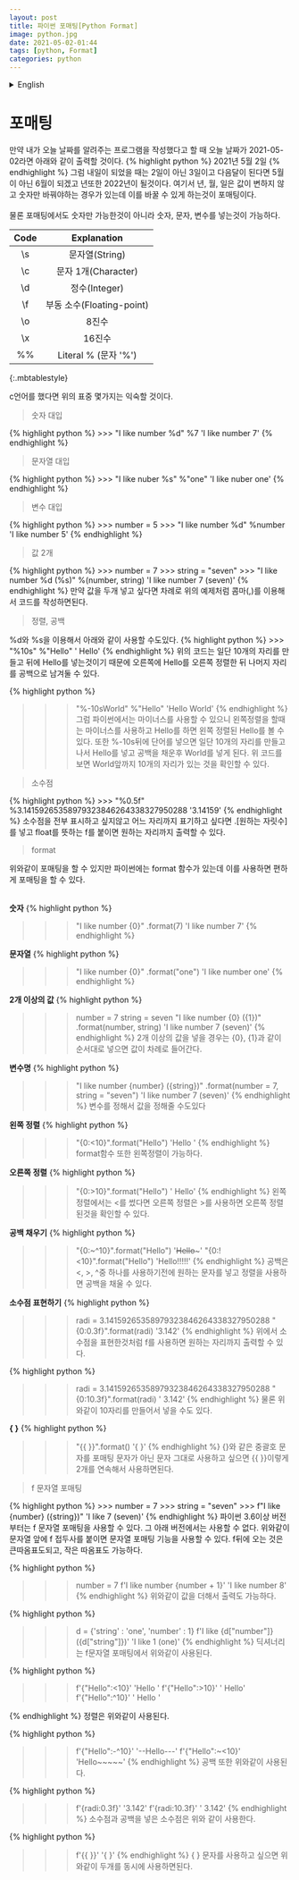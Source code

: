 ```yaml
---
layout: post
title: 파이썬 포매팅[Python Format]
image: python.jpg
date: 2021-05-02-01:44
tags: [python, Format]
categories: python
---
```


<details>
<summary>English</summary>
<div markdown="1">



-----------------------------------------------------------------------------------------------
-----------------------------------------------------------------------------------------------
</div>
</details>

포매팅
=====

만약 내가 오늘 날짜를 알려주는 프로그램을 작성했다고 할 때 오늘 날짜가 2021-05-02라면 아래와 같이 출력할 것이다.
{% highlight python %}
2021년 5월 2일
{% endhighlight %}
그럼 내일이 되었을 때는 2일이 아닌 3일이고 다음달이 된다면 5월이 아닌 6월이 되겠고 년또한 2022년이 될것이다. 여기서 년, 월, 일은 값이 변하지 않고 숫자만 바꿔야하는 경우가 있는데 이를 바꿀 수 있게 하는것이 포매팅이다.<br>
<br>
물론 포매팅에서도 숫자만 가능한것이 아니라 숫자, 문자, 변수를 넣는것이 가능하다.


|Code|Explanation|
|:---:|:---:|
|\s|문자열(String)|
|\c|문자 1개(Character)|
|\d|정수(Integer)|
|\f|부동 소수(Floating-point)|
|\o|8진수|
|\x|16진수|
|%%|Literal % (문자 '%')|
{:.mbtablestyle}


c언어를 했다면 위의 표중 몇가지는 익숙할 것이다.

<Blockquote>숫자 대입</Blockquote>
{% highlight python %}
>>> "I like number %d" %7
'I like number 7'
{% endhighlight %}

<Blockquote>문자열 대입</Blockquote>
{% highlight python %}
>>> "I like nuber %s" %"one"
'I like nuber one'
{% endhighlight %}

<Blockquote>변수 대입</Blockquote>
{% highlight python %}
>>> number = 5
>>> "I like number %d" %number
'I like number 5'
{% endhighlight %}

<Blockquote>값 2개</Blockquote>
{% highlight python %}
>>> number = 7
>>> string = "seven"
>>> "I like number %d (%s)" %(number, string)
'I like number 7 (seven)'
{% endhighlight %}
만약 값을 두개 넣고 싶다면 차례로 위의 예제처럼 콤마(,)를 이용해서 코드를 작성하면된다.

<Blockquote>정렬, 공백</Blockquote>
%d와 %s을 이용해서 아래와 같이 사용할 수도있다.
{% highlight python %}
>>> "%10s" %"Hello"
'     Hello'
{% endhighlight %}
위의 코드는 일단 10개의 자리를 만들고 뒤에 Hello를 넣는것이기 때문에 오른쪽에 Hello를 오른쪽 정렬한 뒤 나머지 자리를 공백으로 남겨둘 수 있다.

{% highlight python %}
>>> "%-10sWorld" %"Hello"
'Hello     World'
{% endhighlight %}
그럼 파이썬에서는 마이너스를 사용할 수 있으니 왼쪽정렬을 할때는 마이너스를 사용하고 Hello를 하면 왼쪽 정렬된 Hello를 볼 수 있다. 또한 %-10s뒤에 단어를 넣으면 일단 10개의 자리를 만들고나서 Hello를 넣고 공백을 채운후 World를 넣게 된다. 위 코드를 보면 World앞까지 10개의 자리가 있는 것을 확인할 수 있다.

<Blockquote>소수점</Blockquote>
{% highlight python %}
>>> "%0.5f" %3.14159265358979323846264338327950288
'3.14159'
{% endhighlight %}
소수점을 전부 표시하고 싶지않고 어느 자리까지 표기하고 싶다면 .[원하는 자릿수]를 넣고 float를 뜻하는 f를 붙이면 원하는 자리까지 출력할 수 있다.

<Blockquote>format</Blockquote>
위와같이 포매팅을 할 수 있지만 파이썬에는 format 함수가 있는데 이를 사용하면 편하게 포매팅을 할 수 있다.<br>
<br>

**숫자**
{% highlight python %}
>>> "I like number {0}" .format(7)
'I like number 7'
{% endhighlight %}

**문자열**
{% highlight python %}
>>> "I like number {0}" .format("one")
'I like number one'
{% endhighlight %}

**2개 이상의 값**
{% highlight python %}
>>> number = 7
>>> string = seven
>>> "I like number {0} ({1})" .format(number, string)
'I like number 7 (seven)'
{% endhighlight %}
2개 이상의 값을 넣을 경우는 {0}, {1}과 같이 순서대로 넣으면 값이 차례로 들어간다.

**변수명**
{% highlight python %}
>>> "I like number {number} ({string})" .format(number = 7, string = "seven")
'I like number 7 (seven)'
{% endhighlight %}
변수를 정해서 값을 정해줄 수도있다

**왼쪽 정렬**
{% highlight python %}
>>> "{0:<10}".format("Hello")
'Hello     '
{% endhighlight %}
format함수 또한 왼쪽정렬이 가능하다.

**오른쪽 정렬**
{% highlight python %}
>>> "{0:>10}".format("Hello")
'     Hello'
{% endhighlight %}
왼쪽정렬에서는 <를 썼다면 오른쪽 정렬은 >를 사용하면 오른쪽 정렬된것을 확인할 수 있다.

**공백 채우기**
{% highlight python %}
>>> "{0:~^10}".format("Hello")
'~~Hello~~~'
>>> "{0:!<10}".format("Hello")
'Hello!!!!!'
{% endhighlight %}
공백은 <, >, ^중 하나를 사용하기전에 원하는 문자를 넣고 정렬을 사용하면 공백을 채울 수 있다.

**소수점 표현하기**
{% highlight python %}
>>> radi = 3.14159265358979323846264338327950288
>>> "{0:0.3f}".format(radi)
'3.142'
{% endhighlight %}
위에서 소수점을 표현한것처럼 f를 사용하면 원하는 자리까지 출력할 수 있다.

{% highlight python %}
>>> radi = 3.14159265358979323846264338327950288
>>> "{0:10.3f}".format(radi)
'     3.142'
{% endhighlight %}
물론 위와같이 10자리를 만들어서 넣을 수도 있다.

**{ }**
{% highlight python %}
>>> "{{  }}".format()
'{  }'
{% endhighlight %}
{}와 같은 중괄호 문자를 포매팅 문자가 아닌 문자 그대로 사용하고 싶으면 {{ }}이렇게 2개를 연속해서 사용하면된다.

<Blockquote>f 문자열 포매팅</Blockquote>
{% highlight python %}
>>> number = 7
>>> string = "seven"
>>> f"I like {number} ({string})"
'I like 7 (seven)'
{% endhighlight %}
파이썬 3.6이상 버전부터는 f 문자열 포매팅을 사용할 수 있다. 그 아래 버전에서는 사용할 수 없다. 위와같이 문자열 앞에 f 접두사를 붙이면 문자열 포매팅 기능을 사용할 수 있다. f뒤에 오는 것은 큰따옴표도되고, 작은 따옴표도 가능하다.

{% highlight python %}
>>> number = 7
>>> f'I like number {number + 1}'
'I like number 8'
{% endhighlight %}
위와같이 값을 더해서 출력도 가능하다.

{% highlight python %}
>>> d = {'string' : 'one', 'number' : 1}
>>> f'I like {d["number"]} ({d["string"]})'
'I like 1 (one)'
{% endhighlight %}
딕셔너리는 f문자열 포매팅에서 위와같이 사용된다.

{% highlight python %}
>>> f'{"Hello":<10}'
'Hello     '
>>> f'{"Hello":>10}'
'     Hello'
>>> f'{"Hello":^10}'
'  Hello   '
>>> 
{% endhighlight %}
정렬은 위와같이 사용된다.

{% highlight python %}
>>> f'{"Hello":-^10}'
'--Hello---'
>>> f'{"Hello":~<10}'
'Hello~~~~~'
{% endhighlight %}
공백 또한 위와같이 사용된다.

{% highlight python %}
>>> f'{radi:0.3f}'
'3.142'
>>> f'{radi:10.3f}'
'     3.142'
{% endhighlight %}
소수점과 공백을 넣은 소수점은 위와 같이 사용한다.

{% highlight python %}
>>> f'{{  }}'
'{  }'
{% endhighlight %}
{ } 문자를 사용하고 싶으면 위와같이 두개를 동시에 사용하면된다.